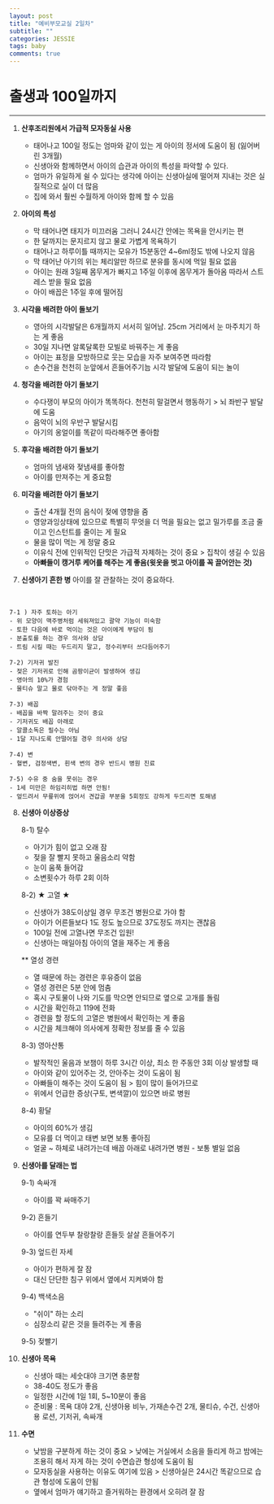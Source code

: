 ```yaml
---  
layout: post  
title: "예비부모교실 2일차"
subtitle: ""  
categories: JESSIE
tags: baby
comments: true 
---  
```


# 출생과 100일까지
---
1. **산후조리원에서 가급적 모자동실 사용**
    - 태어나고 100일 정도는 엄마와 같이 있는 게 아이의 정서에 도움이 됨 (잃어버린 3개월)
    - 신생아와 함께하면서 아이의 습관과 아이의 특성을 파악할 수 있다.
    - 엄마가 유일하게 쉴 수 있다는 생각에 아이는 신생아실에 떨어져 지내는 것은 실질적으로 실이 더 많음
    - 집에 와서 훨씬 수월하게 아이와 함께 할 수 있음   

2. **아이의 특성**
    - 막 태어나면 태지가 미끄러움 그러니 24시간 안에는 목욕을 안시키는 편
    - 한 달까지는 문지르지 않고 물로 가볍게 목욕하기
    - 태어나고 하루이틀 때까지는 모유가 15분동안 4~6ml정도 밖에 나오지 않음
    - 막 태어난 아기의 위는 체리알만 하므로 분유를 동시에 먹일 필요 없음
    - 아이는 원래 3일째 몸무게가 빠지고 1주일 이후에 몸무게가 돌아옴 따라서 스트레스 받을 필요 없음
    - 아이 배꼽은 1주일 후에 떨어짐   

3. **시각을 배려한 아이 돌보기**
    - 영아의 시각발달은 6개월까지 서서히 일어남. 25cm 거리에서 눈 마주치기 하는 게 좋음
    - 30일 지나면 알록달록한 모빌로 바꿔주는 게 좋음
    - 아이는 표정을 모방하므로 웃는 모습을 자주 보여주면 따라함
    - 손수건을 천천히 눈앞에서 흔들어주기늠 시각 발달에 도움이 되는 놀이  

4. **청각을 배려한 아기 돌보기**
    - 수다쟁이 부모의 아이가 똑똑하다. 천천히 말걸면서 행동하기 > 뇌 좌반구 발달에 도움
    - 음악이 뇌의 우반구 발달시킴
    - 아기의 옹얼이를 똑같이 따라해주면 좋아함  

5. **후각을 배려한 아기 돌보기**
    - 엄마의 냄새와 젖냄새를 좋아함
    - 아이를 만져주는 게 중요함  

6. **미각을 배려한 아기 돌보기**
    - 출산 4개월 전의 음식이 젖에 영향을 줌
    - 영양과잉상태에 있으므로 특별히 무엇을 더 먹을 필요는 없고 밀가루를 조금 줄이고 인스턴트를 줄이는 게 필요
    - 물을 많이 먹는 게 정말 중요
    - 이유식 전에 인위적인 단맛은 가급적 자제하는 것이 중요 > 집착이 생길 수 있음 
    - __아빠들이 캥거루 케어를 해주는 게 좋음(윗옷을 벗고 아이를 꼭 끌어안는 것)__  

7. **신생아기 흔한 병**
아이를 잘 관찰하는 것이 중요하다.  
<br>

    7-1 ) 자주 토하는 아기
    - 위 모양이 맥주병처럼 세워져있고 괄약 기능이 미숙함
    - 토한 다음에 바로 먹이는 것은 아이에게 부담이 됨
    - 분출토를 하는 경우 의사와 상담
    - 트림 시킬 때는 두드리지 말고, 정수리부터 쓰다듬어주기 

    7-2) 기저귀 발진
    - 젖은 기저귀로 인해 곰팡이균이 발생하여 생김
    - 영아의 10%가 경험
    - 물티슈 말고 물로 닦아주는 게 정말 좋음 

    7-3) 배꼽
    - 배꼽을 바짝 말려주는 것이 중요
    - 기저귀도 배꼽 아래로
    - 알콜소독은 필수는 아님
    - 1달 지나도록 안떨어질 경우 의사와 상담 

    7-4) 변
    - 혈변, 검정색변, 흰색 변의 경우 반드시 병원 진료 

    7-5) 수유 중 숨을 못쉬는 경우
    - 1세 미만은 하임리히법 하면 안됨!
    - 엎드려서 무릎위에 얹어서 견갑골 부분을 5회정도 강하게 두드리면 토해냄   

8. **신생아 이상증상**

    8-1) 탈수
    - 아기가 힘이 없고 오래 잠
    - 젖을 잘 빨지 못하고 울음소리 약함
    - 눈이 움푹 들어감
    - 소변횟수가 하루 2회 이하 

    8-2) ★ 고열 ★
    - 신생아가 38도이상일 경우 무조건 병원으로 가야 함
    - 아이가 어른들보다 1도 정도 높으므로 37도정도 까지는 괜찮음
    - 100일 전에 고열나면 무조건 입원!
    - 신생아는 매일아침 아이의 열을 재주는 게 좋음 

    ** 열성 경련
    - 열 때문에 하는 경련은 후유증이 없음
    - 열성 경련은 5분 안에 멈춤
    - 혹시 구토물이 나와 기도를 막으면 안되므로 옆으로 고개를 돌림
    - 시간을 확인하고 119에 전화
    - 경련을 할 정도의 고열은 병원에서 확인하는 게 좋음
    - 시간을 체크해야 의사에게 정확한 정보를 줄 수 있음 

    8-3) 영아산통
    - 발작적인 울음과 보챔이 하루 3시간 이상, 최소 한 주동안 3회 이상 발생할 때
    - 아이와 같이 있어주는 것, 안아주는 것이 도움이 됨
    - 아빠들이 해주는 것이 도움이 됨 > 힘이 많이 들어가므로
    - 위에서 언급한 증상(구토, 변색깔)이 있으면 바로 병원 

    8-4) 황달
    - 아이의 60%가 생김
    - 모유를 더 먹이고 태변 보면 보통 좋아짐
    - 얼굴 ~ 하체로 내려가는데 배꼽 아래로 내려가면 병원
    - 보통 별일 없음  

9. **신생아를 달래는 법**

    9-1) 속싸개
    - 아이를 꽉 싸매주기 

    9-2) 흔들기
    - 아이를 연두부 찰랑찰랑 흔들듯 살살 흔들어주기 

    9-3) 엎드린 자세
    - 아이가 편하게 잘 잠
    - 대신 단단한 침구 위에서 옆에서 지켜봐야 함 

    9-4) 백색소음
    - "쉬이" 하는 소리
    - 심장소리 같은 것을 들려주는 게 좋음 

    9-5) 젖빨기  

10. **신생아 목욕**
    - 신생아 때는 세숫대야 크기면 충분함
    - 38-40도 정도가 좋음
    - 일정한 시간에 1일 1회, 5~10분이 좋음
    - 준비물 : 목욕 대야 2개, 신생아용 비누, 가재손수건 2개, 물티슈, 수건, 신생아용 로션, 기저귀, 속싸개  

11. **수면**
    - 낮밤을 구분하게 하는 것이 중요 > 낮에는 거실에서 소음을 들리게 하고 밤에는 조용히 해서 자게 하는 것이 수면습관 형성에 도움이 됨
    - 모자동실을 사용하는 이유도 여기에 있음 > 신생아실은 24시간 똑같으므로 습관 형성에 도움이 안됨
    - 옆에서 엄마가 얘기하고 즐거워하는 환경에서 오히려 잘 잠  